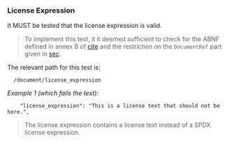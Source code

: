### License Expression

It MUST be tested that the license expression is valid.

> To implement this test, it it deemed sufficient to check for the ABNF defined in annex B of [cite](#SPDX301) and
> the restriction on the `DocumentRef` part given in [sec](#document-property-license-expression).

The relevant path for this test is:

```
  /document/license_expression
```

*Example 1 (which fails the test):*

```
    "license_expression": "This is a license text that should not be here.",
```

> The license expression contains a license text instead of a SPDX license expression.
